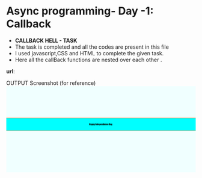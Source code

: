 # Async programming- Day -1: Callback

- **CALLBACK HELL - TASK** 
- The task is completed and all the codes are present in this file     
- I used javascript,CSS and HTML to complete the given task.
- Here all the callBack functions are nested over each other .    

**url**:

OUTPUT Screenshot (for reference)
![](./Screenshot%202024-03-02%20163403.png)